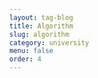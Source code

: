 ```yaml
---
layout: tag-blog
title: Algorithm
slug: algorithm
category: university
menu: false
order: 4
---
```

